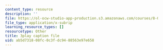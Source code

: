 ```yaml
---
content_type: resource
description: ''
file: https://ol-ocw-studio-app-production.s3.amazonaws.com/courses/8-01sc-classical-mechanics-fall-2016/ab5d731808fc0c3fdc9488563e97e658_DYi8KTt8688.srt
file_type: application/x-subrip
learning_resource_types: []
resourcetype: Other
title: 3play caption file
uid: ab5d7318-08fc-0c3f-dc94-88563e97e658
---
```

